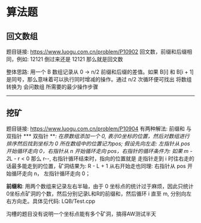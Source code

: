 # 算法题

## 回文数组 
题目链接: https://www.luogu.com.cn/problem/P10902
回文数，前缀和后缀相同，例如: 12121 倒过来还是 12121 那么就是回文数

整体思路: 用一个 B 数组记录从 0 -> n/2 前缀和后缀的差值。如果 B[i] 和 B[i + 1] 是同号，那么意味着可以执行同时增减的操作。通过 n/2  次循环便可找出 将数组转换为 会问数组 所需要的最少操作步骤

---
## 挖矿
题目链接: https://www.luogu.com.cn/problem/P10904
有两种解法: 前缀和 与 双指针
*** 双指针 ***: 在原数组添加一个 0, 表示0坐标的位置，然后对数组进行排序然后找到坐标为 0 所在数组中的位置记为pos;
假设先向左走:
左指针从 pos 开始循环走向 0，右指针从 n 开始循环走向 pos，右指针的循环条件为: 如果 m - 2*L - r < 0 那么 r--, 右指针循环结束时，指向的位置就是 走指针走到 i 时往右走的话最多能走到的位置，矿洞结果为: R - L + 1
从右开始走也同理:
右指针从 pos 开始循环走向 n， 左指针循环走向 0；

**前缀和**: 用两个数组来记录左右半轴，由于 0 坐标点的统计过于麻烦，因此只统计0坐标点矿洞的个数，然后分别记录L和R的前缀和，然后循环 i 直至 m, 分别向左右方向走。具体见代码: LQB/Test.cpp

沟槽的题目没有说明一个坐标点能有多个矿洞，搞得AW测试半天